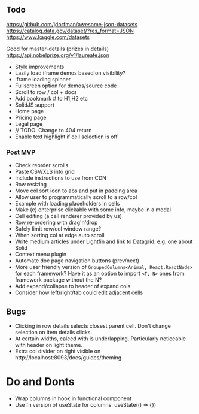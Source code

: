## Todo

https://github.com/jdorfman/awesome-json-datasets
https://catalog.data.gov/dataset/?res_format=JSON
https://www.kaggle.com/datasets

Good for master-details (prizes in details)
https://api.nobelprize.org/v1/laureate.json

- Style improvements
- Lazily load iframe demos based on visibility?
- Iframe loading spinner
- Fullscreen option for demos/source code
- Scroll to row / col + docs
- Add bookmark # to H1,H2 etc
- SolidJS support
- Home page
- Pricing page
- Legal page
- // TODO: Change to 404 return <IntroDoc />
- Enable text highlight if cell selection is off

### Post MVP

- Check reorder scrolls
- Paste CSV/XLS into grid
- Include instructions to use from CDN
- Row resizing
- Move col sort icon to abs and put in padding area
- Allow user to programmatically scroll to a row/col
- Example with loading placeholders in cells
- Make (e) enterprise clickable with some info, maybe in a modal
- Cell editing (a cell renderer provided by us)
- Row re-ordering with drag'n'drop
- Safely limit row/col window range?
- When sorting col at edge auto scroll
- Write medium articles under Lightfin and link to Datagrid. e.g. one about Solid
- Context menu plugin
- Automate doc page navigation buttons (prev/next)
- More user friendly version of `GroupedColumns<Animal, React.ReactNode>` for each framework?
  Have it as an option to import `<T, N>` ones from framework package without the N?
- Add expand/collapse to header of expand cols
- Consider how left/right/tab could edit adjacent cells

## Bugs

- Clicking in row details selects closest parent cell. Don't change selection on item details clicks.
- At certain widths, calced with is underlapping. Particularly noticeable with header on light theme.
- Extra col divider on right visible on http://localhost:8093/docs/guides/theming

# Do and Donts

- Wrap columns in hook in functional component
- Use fn version of useState for columns: useState(() => {})
